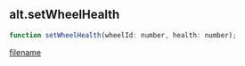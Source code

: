 ## alt.setWheelHealth

```js
function setWheelHealth(wheelId: number, health: number);
```

[filename](method_setWheelHealth_m.md ':include')